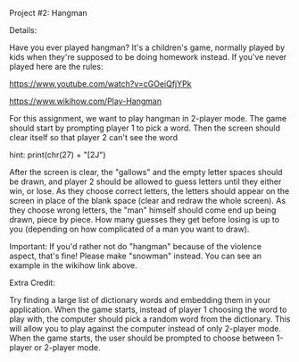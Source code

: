 
Project #2: Hangman


Details:
 
Have you ever played hangman? It's a children's game, normally played by kids when they're 
supposed to be doing homework instead. If you've never played here are the rules:

https://www.youtube.com/watch?v=cGOeiQfjYPk

https://www.wikihow.com/Play-Hangman

For this assignment, we want to play hangman in 2-player mode. The game should start 
by prompting player 1 to pick a word. Then the screen should clear itself so that player 2 
can't see the word

hint: print(chr(27) + "[2J") 

After the screen is clear, the "gallows" and the empty letter spaces should be drawn, 
and player 2 should be allowed to guess letters until they either win, or lose. 
As they choose correct letters, the letters should appear on the screen in place 
of the blank space (clear and redraw the whole screen). As they choose wrong letters, 
the "man" himself should come end up being drawn, piece by piece. How many guesses they get 
before losing is up to you (depending on how complicated of a man you want to draw).

Important: If you'd rather not do "hangman" because of the violence aspect, that's fine! 
Please make "snowman" instead. You can see an example in the wikihow link above.

Extra Credit:

Try finding a large list of dictionary words and embedding them in your application. 
When the game starts, instead of player 1 choosing the word to play with, 
the computer should pick a random word from the dictionary. This will allow you to play against 
the computer instead of only 2-player mode. When the game starts, the user should be prompted to choose between 1-player or 2-player mode.

